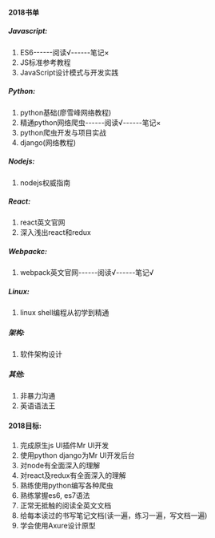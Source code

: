 

#### 2018书单

##### Javascript:

1. ES6------阅读√------笔记×
2. JS标准参考教程
3. JavaScript设计模式与开发实践

##### Python: 

1. python基础(廖雪峰网络教程)
2. 精通python网络爬虫------阅读√------笔记×
3. python爬虫开发与项目实战 
4. django(网络教程)

##### Nodejs:

1. nodejs权威指南      

##### React:

1. react英文官网
2. 深入浅出react和redux

##### Webpackc:
1. webpack英文官网------阅读√------笔记√

##### Linux:

1. linux shell编程从初学到精通

##### 架构:

1. 软件架构设计

##### 其他:
1. 非暴力沟通
2. 英语语法王

#### 2018目标:

1. 完成原生js UI插件Mr UI开发
2. 使用python django为Mr UI开发后台
3. 对node有全面深入的理解
4. 对react及redux有全面深入的理解
5. 熟练使用python编写各种爬虫
6. 熟练掌握es6, es7语法
7. 正常无抵触的阅读全英文文档
8. 给每本读过的书写笔记文档(读一遍，练习一遍，写文档一遍)
9. 学会使用Axure设计原型